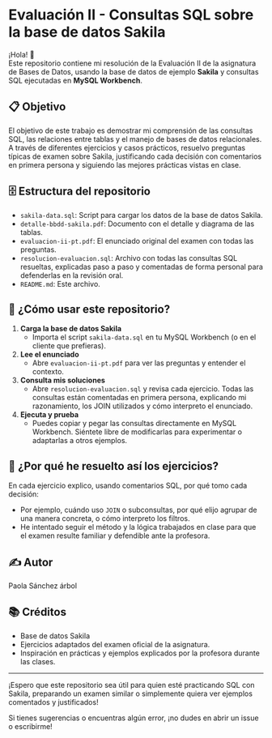 # Evaluación II - Consultas SQL sobre la base de datos Sakila

¡Hola! 👋  
Este repositorio contiene mi resolución de la Evaluación II de la asignatura de Bases de Datos, usando la base de datos de ejemplo **Sakila** y consultas SQL ejecutadas en **MySQL Workbench**.

## 📋 Objetivo

El objetivo de este trabajo es demostrar mi comprensión de las consultas SQL, las relaciones entre tablas y el manejo de bases de datos relacionales. A través de diferentes ejercicios y casos prácticos, resuelvo preguntas típicas de examen sobre Sakila, justificando cada decisión con comentarios en primera persona y siguiendo las mejores prácticas vistas en clase.

## 🗄️ Estructura del repositorio

- `sakila-data.sql`: Script para cargar los datos de la base de datos Sakila.
- `detalle-bbdd-sakila.pdf`: Documento con el detalle y diagrama de las tablas.
- `evaluacion-ii-pt.pdf`: El enunciado original del examen con todas las preguntas.
- `resolucion-evaluacion.sql`: Archivo con todas las consultas SQL resueltas, explicadas paso a paso y comentadas de forma personal para defenderlas en la revisión oral.
- `README.md`: Este archivo.

## 🚀 ¿Cómo usar este repositorio?

1. **Carga la base de datos Sakila**
   - Importa el script `sakila-data.sql` en tu MySQL Workbench (o en el cliente que prefieras).
2. **Lee el enunciado**
   - Abre `evaluacion-ii-pt.pdf` para ver las preguntas y entender el contexto.
3. **Consulta mis soluciones**
   - Abre `resolucion-evaluacion.sql` y revisa cada ejercicio. Todas las consultas están comentadas en primera persona, explicando mi razonamiento, los JOIN utilizados y cómo interpreto el enunciado.
4. **Ejecuta y prueba**
   - Puedes copiar y pegar las consultas directamente en MySQL Workbench. Siéntete libre de modificarlas para experimentar o adaptarlas a otros ejemplos.

## 💬 ¿Por qué he resuelto así los ejercicios?

En cada ejercicio explico, usando comentarios SQL, por qué tomo cada decisión:
- Por ejemplo, cuándo uso `JOIN` o subconsultas, por qué elijo agrupar de una manera concreta, o cómo interpreto los filtros.
- He intentado seguir el método y la lógica trabajados en clase para que el examen resulte familiar y defendible ante la profesora.

## ✍️ Autor

Paola Sánchez árbol

## 📚 Créditos

- Base de datos Sakila
- Ejercicios adaptados del examen oficial de la asignatura.
- Inspiración en prácticas y ejemplos explicados por la profesora durante las clases.

---

¡Espero que este repositorio sea útil para quien esté practicando SQL con Sakila, preparando un examen similar o simplemente quiera ver ejemplos comentados y justificados!

Si tienes sugerencias o encuentras algún error, ¡no dudes en abrir un issue o escribirme!
